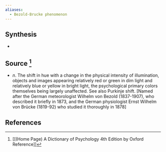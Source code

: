 ```yaml
---
aliases:
  - Bezold-Brucke phenomenon
---
```

## Synthesis
- 
## Source [^1]
- $n$. The shift in hue with a change in the physical intensity of illumination, objects and images appearing relatively red or green in dim light and relatively blue or yellow in bright light, the psychological primary colors themselves being largely unaffected. See also Purkinje shift. \[Named after the German meteorologist Wilhelm von Bezold (1837-1907), who described it briefly in 1873, and the German physiologist Ernst Wilhelm von Brücke (1819-92) who studied it thoroughly in 1878]
## References

[^1]: [[(Home Page) A Dictionary of Psychology 4th Edition by Oxford Reference]]